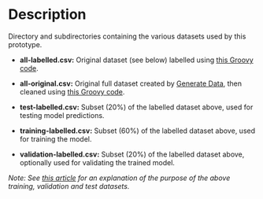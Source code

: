 # Description
Directory and subdirectories containing the various datasets used by this prototype.

- __all-labelled.csv:__
Original dataset (see below) labelled using [this Groovy code](https://github.com/Peter-Martin/mobile-subscribers/blob/master/prepare-data/src/Label.groovy).

- __all-original.csv:__
Original full dataset created by [Generate Data](http://generatedata.com/), then cleaned using [this Groovy code](https://github.com/Peter-Martin/mobile-subscribers/blob/master/prepare-data/src/Clean.groovy).

- __test-labelled.csv:__
Subset (20%) of the labelled dataset above, used for testing model predictions.

- __training-labelled.csv:__
Subset (60%) of the labelled dataset above, used for training the model.

- __validation-labelled.csv:__
Subset (20%) of the labelled dataset above, optionally used for validating the trained model.

*Note: See [this article](https://towardsdatascience.com/train-validation-and-test-sets-72cb40cba9e7) for an
explanation of the purpose of the above training, validation and test datasets.*
